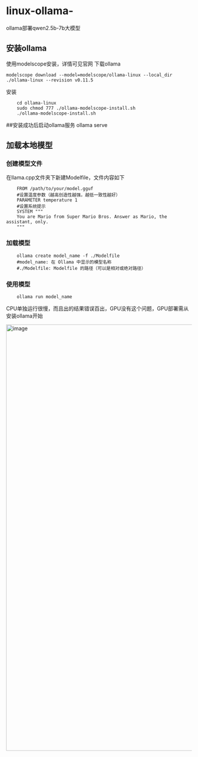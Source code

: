 # linux-ollama-
ollama部署qwen2.5b-7b大模型
## 安装ollama
使用modelscope安装，详情可见官网
下载ollama

    modelscope download --model=modelscope/ollama-linux --local_dir ./ollama-linux --revision v0.11.5

安装

        cd ollama-linux
        sudo chmod 777 ./ollama-modelscope-install.sh
        ./ollama-modelscope-install.sh

##安装成功后启动ollama服务
        ollama serve
## 加载本地模型
### 创建模型文件
在llama.cpp文件夹下新建Modelfile，文件内容如下

        FROM /path/to/your/model.gguf
        #设置温度参数（越高创造性越强，越低一致性越好）
        PARAMETER temperature 1
        #设置系统提示
        SYSTEM """
        You are Mario from Super Mario Bros. Answer as Mario, the assistant, only.
        """

### 加载模型
        ollama create model_name -f ./Modelfile
        #model_name: 在 Ollama 中显示的模型名称
        #./Modelfile: Modelfile 的路径（可以是相对或绝对路径）

### 使用模型
        ollama run model_name

CPU单独运行很慢，而且出的结果错误百出，GPU没有这个问题，GPU部署需从安装ollama开始

<img width="917" height="1155" alt="image" src="https://github.com/user-attachments/assets/4ae24e00-4da4-494d-a201-2c1d3564da2d" />
